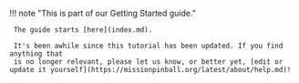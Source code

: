 !!! note "This is part of our Getting Started guide."

     The guide starts [here](index.md).

     It's been awhile since this tutorial has been updated. If you find anything that
     is no longer relevant, please let us know, or better yet, [edit or update it yourself](https://missionpinball.org/latest/about/help.md)!
